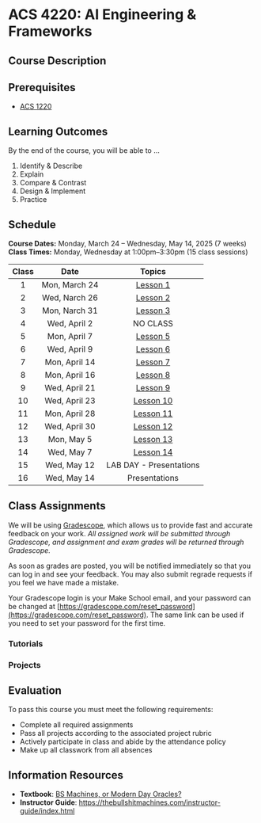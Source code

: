 # ACS 4220: AI Engineering & Frameworks

## Course Description

## Prerequisites

- [ACS 1220]()

## Learning Outcomes

By the end of the course, you will be able to ...

1. Identify & Describe
1. Explain
1. Compare & Contrast
1. Design & Implement
1. Practice

## Schedule

**Course Dates:** Monday, March 24 – Wednesday, May 14, 2025 (7 weeks) <br>
**Class Times:** Monday, Wednesday at 1:00pm–3:30pm (15 class sessions)

| Class |          Date          |                 Topics                  |
|:-----:|:----------------------:|:---------------------------------------:|
|  1 |  Mon, March 24         | [Lesson 1] |
|  2 |  Wed, Narch 26         | [Lesson 2] |
|  3 |  Mon, Narch 31         | [Lesson 3] |
|  4 |  Wed, April 2        | NO CLASS |
|  5 |  Mon, April 7         | [Lesson 5] |
|  6 |  Wed, April 9        | [Lesson 6] |
|  7 |  Mon, April 14        | [Lesson 7] |
|  8 |  Mon, April 16        | [Lesson 8] |
|  9 |  Wed, April 21        | [Lesson 9] |
| 10 |  Wed, April 23         | [Lesson 10] |
| 11 |  Mon, April 28        | [Lesson 11] |
| 12 |  Wed, April 30        | [Lesson 12]  |
| 13 | Mon, May 5 | [Lesson 13] |
| 14 | Wed, May 7 | [Lesson 14] |
| 15 | Wed, May 12 | LAB DAY - Presentations |
| 16 | Wed, May 14 | Presentations |


[Lesson 1]: https://thebullshitmachines.com/lesson-1-autocomplete-in-overdrive/index.html
[Lesson 2]: https://thebullshitmachines.com/lesson-2-the-nature-of-bullshit/index.html
[Lesson 3]: https://thebullshitmachines.com/lesson-3-turing-tests-and-bullshit-benchmarks/index.html
[Lesson 4]: Lessons/Lesson4.md
[Lesson 5]: https://thebullshitmachines.com/lesson-5-hard-to-understand-harder-to-fix/index.html
[Lesson 6]: https://thebullshitmachines.com/lesson-6-no-theyre-not-doing-that/index.html
[Lesson 7]: https://thebullshitmachines.com/lesson-7-from-voice-cloning-to-shrimp-jesus/index.html
[Lesson 8]: https://thebullshitmachines.com/lesson-8-poisonous-mushrooms-and-doggie-passports/index.html
[Lesson 9]: https://thebullshitmachines.com/lesson-9-blue-links-matter/index.html
[Lesson 10]: https://thebullshitmachines.com/lesson-10-the-human-art-of-writing/index.html
[Lesson 11]: https://thebullshitmachines.com/lesson-11-transforming-education/index.html
[Lesson 12]: https://thebullshitmachines.com/lesson-12-the-ai-scientist/index.html
[Lesson 13]: https://thebullshitmachines.com/lesson-13-bullshit-machines-for-bullshit-work/index.html
[Lesson 14]: https://thebullshitmachines.com/lesson-14-authenticity/index.html


## Class Assignments

We will be using [Gradescope](gradescope.com), which allows us to provide fast and accurate feedback on your work. *All assigned work will be submitted through Gradescope, and assignment and exam grades will be returned through Gradescope.*

As soon as grades are posted, you will be notified immediately so that you can log in and see your feedback. You may also submit regrade requests if you feel we have made a mistake.

Your Gradescope login is your Make School email, and your password can be changed at [https://gradescope.com/reset_password](https://gradescope.com/reset_password). The same link can be used if you need to set your password for the first time.

### Tutorials

### Projects

## Evaluation

To pass this course you must meet the following requirements:

- Complete all required assignments
- Pass all projects according to the associated project rubric
- Actively participate in class and abide by the attendance policy
- Make up all classwork from all absences

## Information Resources

- **Textbook**: [BS Machines, or Modern Day Oracles?](https://thebullshitmachines.com/index.html)
- **Instructor Guide**: <https://thebullshitmachines.com/instructor-guide/index.html>
